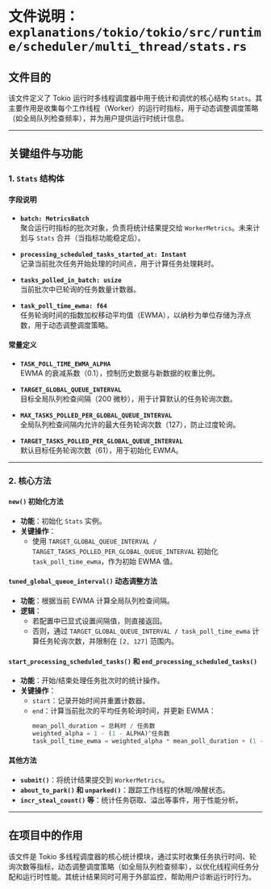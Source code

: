 # 文件说明：`explanations/tokio/tokio/src/runtime/scheduler/multi_thread/stats.rs`

## **文件目的**
该文件定义了 Tokio 运行时多线程调度器中用于统计和调优的核心结构 `Stats`。其主要作用是收集每个工作线程（Worker）的运行时指标，用于动态调整调度策略（如全局队列检查频率），并为用户提供运行时统计信息。

---

## **关键组件与功能**

### **1. `Stats` 结构体**
#### **字段说明**
- **`batch: MetricsBatch`**  
  聚合运行时指标的批次对象，负责将统计结果提交给 `WorkerMetrics`。未来计划与 `Stats` 合并（当指标功能稳定后）。
  
- **`processing_scheduled_tasks_started_at: Instant`**  
  记录当前批次任务开始处理的时间点，用于计算任务处理耗时。

- **`tasks_polled_in_batch: usize`**  
  当前批次中已轮询的任务数量计数器。

- **`task_poll_time_ewma: f64`**  
  任务轮询时间的指数加权移动平均值（EWMA），以纳秒为单位存储为浮点数，用于动态调整调度策略。

#### **常量定义**
- **`TASK_POLL_TIME_EWMA_ALPHA`**  
  EWMA 的衰减系数（0.1），控制历史数据与新数据的权重比例。

- **`TARGET_GLOBAL_QUEUE_INTERVAL`**  
  目标全局队列检查间隔（200 微秒），用于计算默认的任务轮询次数。

- **`MAX_TASKS_POLLED_PER_GLOBAL_QUEUE_INTERVAL`**  
  全局队列检查间隔内允许的最大任务轮询次数（127），防止过度轮询。

- **`TARGET_TASKS_POLLED_PER_GLOBAL_QUEUE_INTERVAL`**  
  默认目标任务轮询次数（61），用于初始化 EWMA。

---

### **2. 核心方法**
#### **`new()` 初始化方法**
- **功能**：初始化 `Stats` 实例。
- **关键操作**：
  - 使用 `TARGET_GLOBAL_QUEUE_INTERVAL / TARGET_TASKS_POLLED_PER_GLOBAL_QUEUE_INTERVAL` 初始化 `task_poll_time_ewma`，作为初始 EWMA 值。

#### **`tuned_global_queue_interval()` 动态调整方法**
- **功能**：根据当前 EWMA 计算全局队列检查间隔。
- **逻辑**：
  - 若配置中已显式设置间隔值，则直接返回。
  - 否则，通过 `TARGET_GLOBAL_QUEUE_INTERVAL / task_poll_time_ewma` 计算任务轮询次数，并限制在 `[2, 127]` 范围内。

#### **`start_processing_scheduled_tasks()` 和 `end_processing_scheduled_tasks()`**
- **功能**：开始/结束处理任务批次时的统计操作。
- **关键操作**：
  - `start`：记录开始时间并重置计数器。
  - `end`：计算当前批次的平均任务轮询时间，并更新 EWMA：
    ```rust
    mean_poll_duration = 总耗时 / 任务数
    weighted_alpha = 1 - (1 - ALPHA)^任务数
    task_poll_time_ewma = weighted_alpha * mean_poll_duration + (1 - weighted_alpha) * 原值
    ```

#### **其他方法**
- **`submit()`**：将统计结果提交到 `WorkerMetrics`。
- **`about_to_park()` 和 `unparked()`**：跟踪工作线程的休眠/唤醒状态。
- **`incr_steal_count()` 等**：统计任务窃取、溢出等事件，用于性能分析。

---

## **在项目中的作用**
该文件是 Tokio 多线程调度器的核心统计模块，通过实时收集任务执行时间、轮询次数等指标，动态调整调度策略（如全局队列检查频率），以优化线程间任务分配和运行时性能。其统计结果同时可用于外部监控，帮助用户诊断运行时行为。
